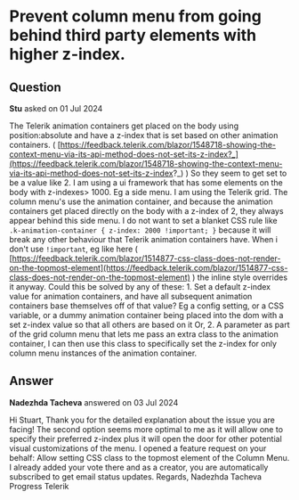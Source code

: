 # Prevent column menu from going behind third party elements with higher z-index.

## Question

**Stu** asked on 01 Jul 2024

The Telerik animation containers get placed on the body using position:absolute and have a z-index that is set based on other animation containers. ( [https://feedback.telerik.com/blazor/1548718-showing-the-context-menu-via-its-api-method-does-not-set-its-z-index?_](https://feedback.telerik.com/blazor/1548718-showing-the-context-menu-via-its-api-method-does-not-set-its-z-index?_) ) So they seem to get set to be a value like 2. I am using a ui framework that has some elements on the body with z-indexes> 1000. Eg a side menu. I am using the Telerik grid. The column menu's use the animation container, and because the animation containers get placed directly on the body with a z-index of 2, they always appear behind this side menu. I do not want to set a blanket CSS rule like `.k-animation-container { z-index: 2000 !important; }` because it will break any other behaviour that Telerik animation containers have. When i don't use `!important`, eg like here ( [https://feedback.telerik.com/blazor/1514877-css-class-does-not-render-on-the-topmost-element](https://feedback.telerik.com/blazor/1514877-css-class-does-not-render-on-the-topmost-element) ) the inline style overrides it anyway. Could this be solved by any of these: 1. Set a default z-index value for animation containers, and have all subsequent animation containers base themselves off of that value? Eg a config setting, or a CSS variable, or a dummy animation container being placed into the dom with a set z-index value so that all others are based on it Or, 2. A parameter as part of the grid column menu that lets me pass an extra class to the animation container, I can then use this class to specifically set the z-index for only column menu instances of the animation container.

## Answer

**Nadezhda Tacheva** answered on 03 Jul 2024

Hi Stuart, Thank you for the detailed explanation about the issue you are facing! The second option seems more optimal to me as it will allow one to specify their preferred z-index plus it will open the door for other potential visual customizations of the menu. I opened a feature request on your behalf: Allow setting CSS class to the topmost element of the Column Menu. I already added your vote there and as a creator, you are automatically subscribed to get email status updates. Regards, Nadezhda Tacheva Progress Telerik
